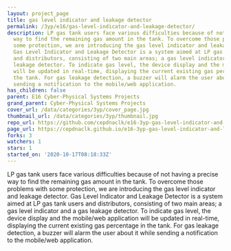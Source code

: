 ```yaml
---
layout: project_page
title: gas level indicator and leakage detector
permalink: /3yp/e16/gas-level-indicator-and-leakage-detector/
description: LP gas tank users face various difficulties because of not having a precise
  way to find the remaining gas amount in the tank. To overcome those problems with
  some protection, we are introducing the gas level indicator and leakage detector.
  Gas Level Indicator and Leakage Detector is a system aimed at LP gas tank users
  and distributors, consisting of two main areas; a gas level indicator and a gas
  leakage detector. To indicate gas level, the device display and the mobile/web application
  will be updated in real-time, displaying the current existing gas percentage in
  the tank. For gas leakage detection, a buzzer will alarm the user about it while
  sending a notification to the mobile/web application.
has_children: false
parent: E16 Cyber-Physical Systems Projects
grand_parent: Cyber-Physical Systems Projects
cover_url: /data/categories/3yp/cover_page.jpg
thumbnail_url: /data/categories/3yp/thumbnail.jpg
repo_url: https://github.com/cepdnaclk/e16-3yp-gas-level-indicator-and-leakage-detector
page_url: https://cepdnaclk.github.io/e16-3yp-gas-level-indicator-and-leakage-detector
forks: 3
watchers: 1
stars: 1
started_on: '2020-10-17T08:18:33Z'
---
```


LP gas tank users face various difficulties because of not having a precise way to find the remaining gas amount in the tank. To overcome those problems with some protection, we are introducing the gas level indicator and leakage detector. Gas Level Indicator and Leakage Detector is a system aimed at LP gas tank users and distributors, consisting of two main areas; a gas level indicator and a gas leakage detector. To indicate gas level, the device display and the mobile/web application will be updated in real-time, displaying the current existing gas percentage in the tank. For gas leakage detection, a buzzer will alarm the user about it while sending a notification to the mobile/web application.